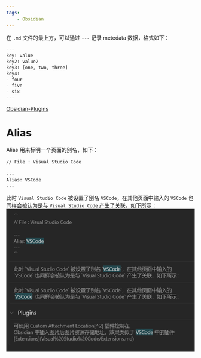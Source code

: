 ```yaml
---
tags: 
    - Obsidian
---
```


在 `.md` 文件的最上方，可以通过 `---` 记录 metedata 数据，格式如下：
```
---
key: value
key2: value2
key3: [one, two, three]
key4:
- four
- five
- six
---
```

[Obsidian-Plugins](Obsidian-Plugins.md)

# Alias

Alias 用来标明一个页面的别名，如下：
```
// File : Visual Studio Code

---
Alias: VSCode
---
```

此时 `Visual Studio Code` 被设置了别名 `VSCode`，在其他页面中输入的 `VSCode` 也同样会被认为是与 `Visual Studio Code` 产生了关联，如下所示：
![](assets/Obsidian-MetaData/image-20211122094352377.png)

